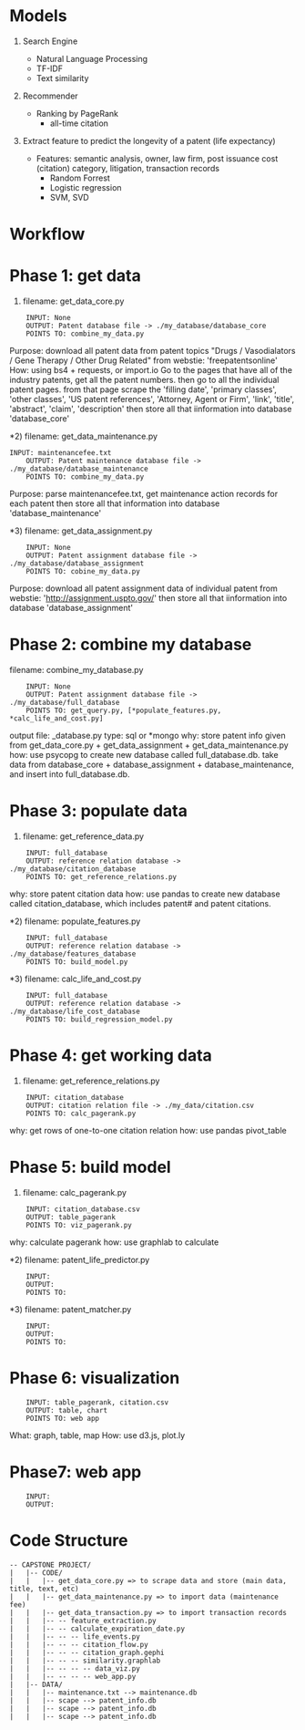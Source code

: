 # Models

1. Search Engine
	- Natural Language Processing
	- TF-IDF
	- Text similarity

2. Recommender
	- Ranking by PageRank
		* all-time citation 

3. Extract feature to predict the longevity of a patent (life expectancy)
	- Features: semantic analysis, owner, law firm, post issuance cost (citation)  category, litigation, transaction records
		* Random Forrest
		* Logistic regression
		* SVM, SVD


# Workflow

Phase 1: get data
=======================================

1) filename:  get_data_core.py
```
	INPUT: None
	OUTPUT: Patent database file -> ./my_database/database_core
	POINTS TO: combine_my_data.py
```
Purpose: download all patent data from patent topics "Drugs / Vasodialators / Gene Therapy / Other Drug Related" from webstie: 'freepatentsonline'
How: using bs4 + requests, or import.io
Go to the pages that have all of the industry patents, get all the patent numbers.
then go to all the individual patent pages. from that page scrape the 'filling date', 'primary classes', 'other classes', 'US patent references', 'Attorney, Agent or Firm', 'link', 'title', 'abstract', 'claim', 'description'
then store all that iinformation into database 'database_core'

*2) filename:  get_data_maintenance.py
```
INPUT: maintenancefee.txt
	OUTPUT: Patent maintenance database file -> ./my_database/database_maintenance
	POINTS TO: combine_my_data.py
```
Purpose: parse maintenancefee.txt, get maintenance action records for each patent
then store all that information into database 'database_maintenance'

*3) filename:  get_data_assignment.py
```
	INPUT: None
	OUTPUT: Patent assignment database file -> ./my_database/database_assignment
	POINTS TO: cobine_my_data.py
```
Purpose: download all patent assignment data of individual patent from webstie: 'http://assignment.uspto.gov/'
then store all that iinformation into database 'database_assignment'


Phase 2: combine my database
=======================================
filename: combine_my_database.py
```
	INPUT: None
	OUTPUT: Patent assignment database file -> ./my_database/full_database
	POINTS TO: get_query.py, [*populate_features.py, *calc_life_and_cost.py]
```
output file: _database.py
type: sql or *mongo
why:  store patent info given from get_data_core.py + get_data_assignment + get_data_maintenance.py
how: use psycopg to create new database called full_database.db.
	 take data from database_core + database_assignment + database_maintenance, and insert into full_database.db.


Phase 3: populate data
=======================================
1) filename: get_reference_data.py
```
	INPUT: full_database
	OUTPUT: reference relation database -> ./my_database/citation_database
	POINTS TO: get_reference_relations.py
```
why: store patent citation data
how: use pandas to create new database called citation_database, which includes patent# and patent citations.

*2) filename: populate_features.py
```
	INPUT: full_database
	OUTPUT: reference relation database -> ./my_database/features_database
	POINTS TO: build_model.py
```

*3) filename: calc_life_and_cost.py
```
	INPUT: full_database
	OUTPUT: reference relation database -> ./my_database/life_cost_database
	POINTS TO: build_regression_model.py
```


Phase 4: get working data
=======================================
1) filename: get_reference_relations.py
```
	INPUT: citation_database
	OUTPUT: citation relation file -> ./my_data/citation.csv
	POINTS TO: calc_pagerank.py
```
why: get rows of one-to-one citation relation
how: use pandas pivot_table 


Phase 5: build model
=======================================
1) filename: calc_pagerank.py
```
	INPUT: citation_database.csv
	OUTPUT: table_pagerank
	POINTS TO: viz_pagerank.py
```

why: calculate pagerank
how: use graphlab to calculate

*2) filename: patent_life_predictor.py
```
	INPUT: 
	OUTPUT: 
	POINTS TO: 
```

*3) filename: patent_matcher.py
```
	INPUT: 
	OUTPUT: 
	POINTS TO: 
```

Phase 6: visualization
=======================================
```
	INPUT: table_pagerank, citation.csv
	OUTPUT: table, chart
	POINTS TO: web app
```

What: graph, table, map
How: use d3.js, plot.ly


Phase7: web app
=======================================
```
	INPUT: 
	OUTPUT: 
```

# Code Structure

```
-- CAPSTONE PROJECT/
|	|-- CODE/
|	|	|-- get_data_core.py => to scrape data and store (main data, title, text, etc)
|	|	|-- get_data_maintenance.py => to import data (maintenance fee)
|	|	|-- get_data_transaction.py => to import transaction records
|	|	|-- -- feature_extraction.py
|	|	|-- -- calculate_expiration_date.py
|	|	|-- -- -- life_events.py
|	|	|-- -- -- citation_flow.py
|	|	|-- -- -- citation_graph.gephi
|	|	|-- -- -- similarity.graphlab
|	|	|-- -- -- -- data_viz.py
|	|	|-- -- -- -- web_app.py
|	|-- DATA/
|	|	|-- maintenance.txt --> maintenance.db
|	|	|-- scape --> patent_info.db
|	|	|-- scape --> patent_info.db
|	|	|-- scape --> patent_info.db
```









